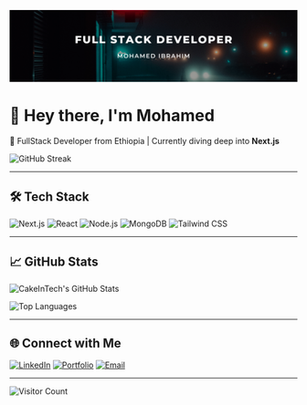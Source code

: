 ![Header](https://raw.githubusercontent.com/CakeInTech/CakeInTech/main/Full%20stack.png)

# 👋 Hey there, I'm Mohamed

🚀 FullStack Developer from Ethiopia | Currently diving deep into **Next.js**

![GitHub Streak](https://streak-stats.demolab.com/?user=cakeintech&theme=dark&hide_border=true)

---

## 🛠️ Tech Stack

![Next.js](https://img.shields.io/badge/Next.js-black?style=for-the-badge&logo=next.js&logoColor=white)
![React](https://img.shields.io/badge/React-blue?style=for-the-badge&logo=react&logoColor=white)
![Node.js](https://img.shields.io/badge/Node.js-green?style=for-the-badge&logo=node.js&logoColor=white)
![MongoDB](https://img.shields.io/badge/MongoDB-darkgreen?style=for-the-badge&logo=mongodb&logoColor=white)
![Tailwind CSS](https://img.shields.io/badge/Tailwind_CSS-38B2AC?style=for-the-badge&logo=tailwind-css&logoColor=white)

---

## 📈 GitHub Stats

![CakeInTech's GitHub Stats](https://github-readme-stats.vercel.app/api?username=cakeintech&show_icons=true&theme=radical)

![Top Languages](https://github-readme-stats.vercel.app/api/top-langs/?username=cakeintech&layout=compact&theme=radical)

---

## 🌐 Connect with Me

[![LinkedIn](https://img.shields.io/badge/LinkedIn-blue?style=for-the-badge&logo=linkedin&logoColor=white)](https://linkedin.com/in/cakeintech)
[![Portfolio](https://img.shields.io/badge/Portfolio-000?style=for-the-badge&logo=firefox&logoColor=white)](https://cakeintech.com)
[![Email](https://img.shields.io/badge/Email-red?style=for-the-badge&logo=gmail&logoColor=white)](mailto:abdulhakimm280@gmail.com)

---

![Visitor Count](https://profile-counter.glitch.me/cakeintech/count.svg)
